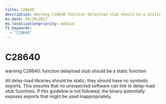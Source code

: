 ```yaml
---
title: C28640
description: Warning C28640 function delayload stub should be a static function.
ms.date: 04/20/2017
ms.localizationpriority: medium 
f1_keywords: 
  - "C28640"
---
```


# C28640


warning C28640: function delayload stub should be a static function

All delay-load libraries should be static; they should have no symbolic exports. This ensures that no unexpected software can link to delay-load stub functions. If this guideline is not followed, the binary potentially exposes exports that might be used inappropriately.

 

 





